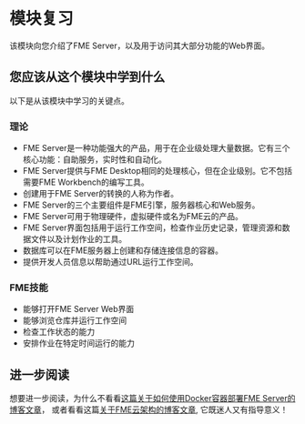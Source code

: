 # 模块复习

该模块向您介绍了FME Server，以及用于访问其大部分功能的Web界面。

## 您应该从这个模块中学到什么

以下是从该模块中学习的关键点。

### 理论

* FME Server是一种功能强大的产品，用于在企业级处理大量数据。它有三个核心功能：自助服务，实时性和自动化。
* FME Server提供与FME Desktop相同的处理核心，但在企业级别。它不包括需要FME Workbench的编写工具。
* 创建用于FME Server的转换的人称为作者。
* FME Server的三个主要组件是FME引擎，服务器核心和Web服务。
* FME Server可用于物理硬件，虚拟硬件或名为FME云的产品。
* FME Server界面包括用于运行工作空间，检查作业历史记录，管理资源和数据文件以及计划作业的工具。
* 数据库可以在FME服务器上创建和存储连接信息的容器。
* 提供开发人员信息以帮助通过URL运行工作空间。

### FME技能

* 能够打开FME Server Web界面
* 能够浏览仓库并运行工作空间
* 检查工作状态的能力
* 安排作业在特定时间运行的能力

## 进一步阅读

想要进一步阅读，为什么不看看[这篇关于如何使用Docker容器部署FME Server的博客文章](http://blog.safe.com/2016/02/fme-server-for-docker-technology-preview/)， 或者看看这篇[关于FME云架构的博客文章](http://blog.safe.com/2015/10/behind-the-scenes-fme-cloud-overview-and-architecture/), 它既迷人又有指导意义！

